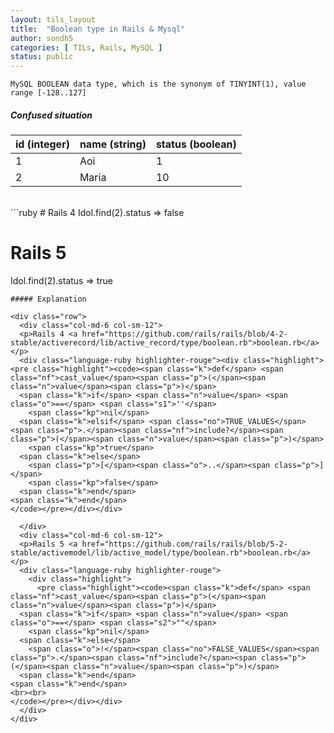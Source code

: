 ```yaml
---
layout: tils_layout
title:  "Boolean type in Rails & Mysql"
author: sondh5
categories: [ TILs, Rails, MySQL ]
status: public
---
```



`MySQL BOOLEAN data type, which is the synonym of TINYINT(1), value range [-128..127]`

##### Confused situation

| id (integer)        | name (string)           | status (boolean)  |
| ------------- |-------------| -----|
| 1      | Aoi | 1 |
| 2      | Maria      |   10 |

<br>
```ruby
# Rails 4
Idol.find(2).status
=> false

# Rails 5
Idol.find(2).status
=> true
```
##### Explanation

<div class="row">
  <div class="col-md-6 col-sm-12">
  <p>Rails 4 <a href="https://github.com/rails/rails/blob/4-2-stable/activerecord/lib/active_record/type/boolean.rb">boolean.rb</a></p>
  <div class="language-ruby highlighter-rouge"><div class="highlight"><pre class="highlight"><code><span class="k">def</span> <span class="nf">cast_value</span><span class="p">(</span><span class="n">value</span><span class="p">)</span>
  <span class="k">if</span> <span class="n">value</span> <span class="o">==</span> <span class="s1">''</span>
    <span class="kp">nil</span>
  <span class="k">elsif</span> <span class="no">TRUE_VALUES</span><span class="p">.</span><span class="nf">include?</span><span class="p">(</span><span class="n">value</span><span class="p">)</span>
    <span class="kp">true</span>
  <span class="k">else</span>
    <span class="p">[</span><span class="o">..</span><span class="p">]</span>
    <span class="kp">false</span>
  <span class="k">end</span>
<span class="k">end</span>
</code></pre></div></div>

  </div>
  <div class="col-md-6 col-sm-12">
  <p>Rails 5 <a href="https://github.com/rails/rails/blob/5-2-stable/activemodel/lib/active_model/type/boolean.rb">boolean.rb</a></p>
  <div class="language-ruby highlighter-rouge">
    <div class="highlight">
      <pre class="highlight"><code><span class="k">def</span> <span class="nf">cast_value</span><span class="p">(</span><span class="n">value</span><span class="p">)</span>
  <span class="k">if</span> <span class="n">value</span> <span class="o">==</span> <span class="s2">""</span>
    <span class="kp">nil</span>
  <span class="k">else</span>
    <span class="o">!</span><span class="no">FALSE_VALUES</span><span class="p">.</span><span class="nf">include?</span><span class="p">(</span><span class="n">value</span><span class="p">)</span>
  <span class="k">end</span>
<span class="k">end</span>
<br><br>
</code></pre></div></div>
  </div>
</div>
